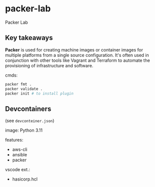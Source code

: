 # packer-lab
Packer Lab

## Key takeaways
**Packer** is used for creating machine images or container images for multiple platforms from a single source configuration. It's often used in conjunction with other tools like Vagrant and Terraform to automate the provisioning of infrastructure and software.

cmds:
```sh
packer fmt .
packer validate .
packer init # to install plugin
```

## Devcontainers
(see `devconteiner.json`)

image: Python 3.11

features:
- aws-cli
- ansible
- packer

vscode ext.:
- hasicorp.hcl